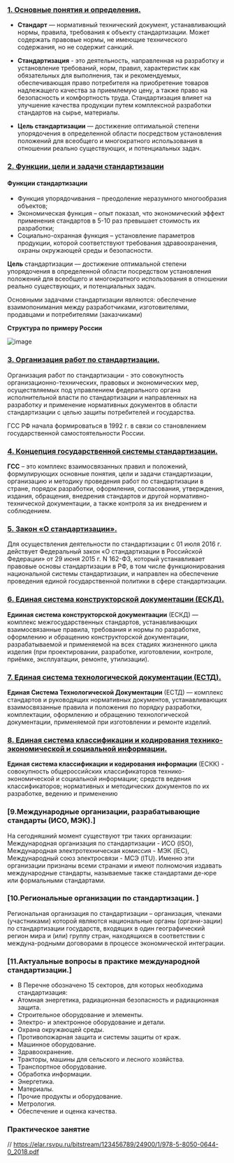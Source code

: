 ### [1. Основные понятия и определения.](README.mdmodel#1-основные-понятия-и-определения)

- **Стандарт** — нормативный технический документ, устанавливающий нормы, правила, требования к объекту стандартизации. Может содержать правовые нормы, не имеющие технического содержания, но не содержит санкций.

- **Стандартизация** - это деятельность, направленная на разработку и установление требований, норм, правил, характеристик как обязательных для выполнения, так и рекомендуемых, обеспечивающая право потребителя на приобретение товаров надлежащего качества за приемлемую цену, а также право на безопасность и комфортность труда. Стандартизация влияет на улучшение качества продукции путем комплексной разработки стандартов на сырье, материалы.

- **Цель стандартизации** — достижение оптимальной степени упорядочения в определенной области посредством установления положений для всеобщего и многократного использования в отношении реально существующих, и потенциальных задач.


### [2. Функции, цели и задачи стандартизации](README.md#2Функции_цели_и_задачи_стандартизации)

#### Функции стандартизации

- Функция упорядочивания – преодоление неразумного многообразия объектов;
- Экономическая функция – опыт показал, что экономический эффект применения стандартов в 5-10 раз превышает стоимость их разработки;
- Социально-охранная функция – установление параметров продукции, которой соответствуют требования здравоохранения, охраны окружающей среды и безопасности.

**Цель** стандартизации — достижение оптимальной степени упорядочения в определенной области посредством установления положений для всеобщего и многократного использования в отношении реально существующих, и потенциальных задач.

Основными задачами стандартизации являются: обеспечение взаимопонимания между разработчиками, изготовителями, продавцами и потребителями (заказчиками)

**Структура по примеру России** 

![image](https://user-images.githubusercontent.com/94033956/214838395-718335a2-2419-47ea-b95d-fc184703286f.png) 


### [3. Организация работ по стандартизации.](README.md#3Организация_работ_по_стандартизации)

Организация работ по стандартизации - это совокупность организационно-технических, правовых и экономических мер, осуществляемых под управлением федерального органа исполнительной власти по стандартизации и направленных на разработку и применение нормативных документов в области стандартизации с целью защиты потребителей и государства.

ГСС РФ начала формироваться в 1992 г. в связи со становлением государственной самостоятельности России.


### [4. Концепция государственной системы стандартизации.](README.md#4-Концепция-государственной-системы-стандартизации)

**ГСС** – это комплекс взаимосвязанных правил и положений, формулирующих основные понятия, цели и задачи стандартизации, организацию и методику проведения работ по стандартизации в стране, порядок разработки, оформления, согласования, утверждения, издания, обращения, внедрения стандартов и другой нормативно-технической документации, а также контроля за их внедрением и соблюдением.


### [5. Закон «О стандартизации».](README.md#5.-Закон-«Сстандартизации»)

Для осуществления деятельности по стандартизации с 01 июля 2016 г. действует Федеральный закон «О стандартизации в Российской Федерации» от
29 июня 2015 г. N 162-ФЗ, который устанавливает правовые основы стандартизации в РФ, в том числе функционирования национальной системы стандартизации, и направлен на обеспечение проведения единой государственной политики в сфере стандартизации.


### [6. Единая система конструкторской документации (ЕСКД).](README.md#6-Концепция-государственной-системы-стандартизации)

**Едииная система конструкторской документаации** (ЕСКД) — комплекс межгосударственных стандартов, устанавливающих взаимосвязанные правила, требования и нормы по разработке, оформлению и обращению конструкторской документации, разрабатываемой и применяемой на всех стадиях жизненного цикла изделия (при проектировании, разработке, изготовлении, контроле, приёмке, эксплуатации, ремонте, утилизации).


### [7. Единая система технологической документации (ЕСТД).](README.md#7-Единая-система-технологической-документации)

**Единая Система Технологической Документации** (ЕСТД) — комплекс стандартов и руководящих нормативных документов, устанавливающих взаимосвязанные правила и положения по порядку разработки, комплектации, оформлению и обращению технологической документации, применяемой при изготовлении и ремонте изделий.


### [8. Единая система классификации и кодирования технико-экономической и социальной информации.](README.md#8-Единая-система-классификации-и-кодирования)

**Единая система классификации и кодирования информации** (ЕСКК) - совокупность общероссийских классификаторов технико-экономической и социальной информации; средств ведения классификаторов; нормативных и методических документов по их разработке, ведению и применению


### [9.Международные организации, разрабатывающие стандарты (ИСО, МЭК).]

На сегодняшний момент существуют три таких организации: Международная организация по стандартизации - ИСО (ISO), Международная электротехническая комиссия - МЭК (IEC), Международный союз электросвязи - МСЭ (ITU). Именно эти организации признаны всеми странами и имеют полномочия издавать международные стандарты, называемые также стандартами де-юре или формальными стандартами.

### [10.Региональные организации по стандартизации. ]

Региональная организация по стандартизации – организация, членами (участниками) которой являются национальные органы (органи-зации) по стандартизации государств, входящих в один географический регион мира и (или) группу стран, находящихся в соответствии с междуна-родными договорами в процессе экономической интеграции.

### [11.Актуальные вопросы в практике международной стандартизации.]

- В Перечне обозначено 15 секторов, для которых необходима стандартизация:
- Атомная энергетика, радиационная безопасность и радиационная защита.
- Строительное оборудование и элементы.
- Электро- и электронное оборудование и детали.
- Охрана окружающей среды.
- Противопожарная защита и системы защиты от краж.
- Машинное оборудование.
- Здравоохранение.
- Тракторы, машины для сельского и лесного хозяйства.
- Транспортное оборудование.
- Обработка информации.
- Энергетика.
- Материалы.
- Прочие продукты и оборудование.
- Метрология.
- Обеспечение и оценка качества.


### Практическое занятие

// https://elar.rsvpu.ru/bitstream/123456789/24900/1/978-5-8050-0644-0_2018.pdf
